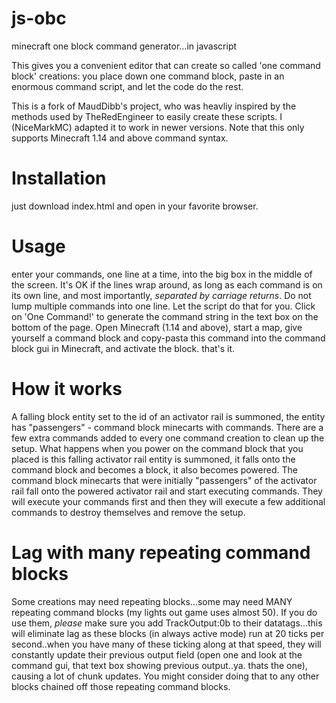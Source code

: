 # js-obc
minecraft one block command generator...in javascript

This gives you a convenient editor that can create so called 'one command block' creations: you place down one command block, paste in an enormous command script, and let the code do the rest.

This is a fork of MaudDibb's project, who was heavliy inspired by the methods used by TheRedEngineer to easily create these scripts. I (NiceMarkMC) adapted it to work in newer versions.
Note that this only supports Minecraft 1.14 and above command syntax.

# Installation 
just download index.html and open in your favorite browser.

# Usage
enter your commands, one line at a time, into the big box in the middle of the screen. It's OK if the lines wrap around, as long as each command is on its own line, and most importantly, *separated by carriage returns*. Do not lump multiple commands into one line. Let the script do that for you. Click on 'One Command!' to generate the command string in the text box on the bottom of the page. Open Minecraft (1.14 and above), start a map, give yourself a command block and copy-pasta this command into the command block gui in Minecraft, and activate the block. that's it.

# How it works
A falling block entity set to the id of an activator rail is summoned, the entity has "passengers" - command block minecarts with commands. There are a few extra commands added to every one command creation to clean up the setup. 
What happens when you power on the command block that you placed is this falling activator rail entity is summoned, it falls onto the command block and becomes a block, it also becomes powered. The command block minecarts that were initially "passengers" of the activator rail fall onto the powered activator rail and start executing commands. They will execute your commands first and then they will execute a few additional commands to destroy themselves and remove the setup.

# Lag with many repeating command blocks

Some creations may need repeating blocks...some may need MANY repeating command blocks (my lights out game uses almost 50). If you do use them, *please* make sure you add TrackOutput:0b to their datatags...this will eliminate lag as these blocks (in always active mode) run at 20 ticks per second..when you have many of these ticking along at that speed, they will constantly update their previous output field (open one and look at the command gui, that text box showing previous output..ya. thats the one), causing a lot of chunk updates. You might consider doing that to any other blocks chained off those repeating command blocks.
